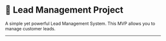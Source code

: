 # 📝 Lead Management Project

A simple yet powerful Lead Management System. This MVP allows you to manage customer leads.

---